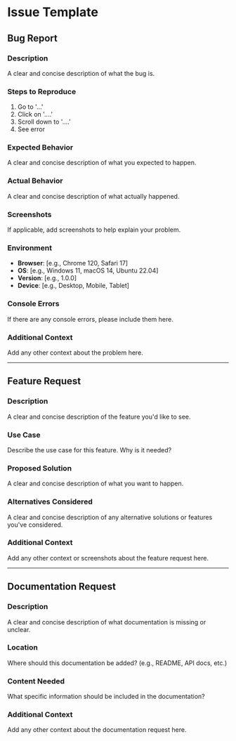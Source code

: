 # Issue Template

## Bug Report

### Description
A clear and concise description of what the bug is.

### Steps to Reproduce
1. Go to '...'
2. Click on '....'
3. Scroll down to '....'
4. See error

### Expected Behavior
A clear and concise description of what you expected to happen.

### Actual Behavior
A clear and concise description of what actually happened.

### Screenshots
If applicable, add screenshots to help explain your problem.

### Environment
- **Browser**: [e.g., Chrome 120, Safari 17]
- **OS**: [e.g., Windows 11, macOS 14, Ubuntu 22.04]
- **Version**: [e.g., 1.0.0]
- **Device**: [e.g., Desktop, Mobile, Tablet]

### Console Errors
If there are any console errors, please include them here.

### Additional Context
Add any other context about the problem here.

---

## Feature Request

### Description
A clear and concise description of the feature you'd like to see.

### Use Case
Describe the use case for this feature. Why is it needed?

### Proposed Solution
A clear and concise description of what you want to happen.

### Alternatives Considered
A clear and concise description of any alternative solutions or features you've considered.

### Additional Context
Add any other context or screenshots about the feature request here.

---

## Documentation Request

### Description
A clear and concise description of what documentation is missing or unclear.

### Location
Where should this documentation be added? (e.g., README, API docs, etc.)

### Content Needed
What specific information should be included in the documentation?

### Additional Context
Add any other context about the documentation request here. 